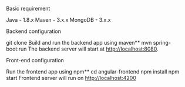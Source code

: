 Basic requirement

Java - 1.8.x
Maven - 3.x.x
MongoDB - 3.x.x

Backend configuration

git clone
Build and run the backend app using maven**
mvn spring-boot:run
The backend server will start at <http://localhost:8080>.

Front-end configuration

Run the frontend app using npm**
cd angular-frontend
npm install
npm start
Frontend server will run on <http://localhost:4200>
